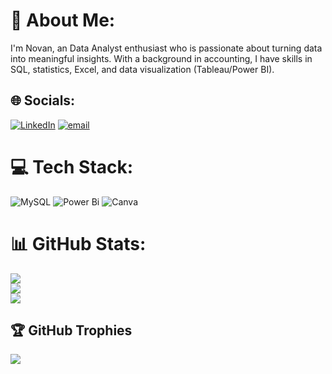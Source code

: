 # 💫 About Me:
I'm Novan, an Data Analyst enthusiast who is passionate about turning data into meaningful insights. With a background in accounting, I have skills in SQL, statistics, Excel, and data visualization (Tableau/Power BI).<br>


## 🌐 Socials:
[![LinkedIn](https://img.shields.io/badge/LinkedIn-%230077B5.svg?logo=linkedin&logoColor=white)](https://linkedin.com/in/novan-rizki-wicaksono16) [![email](https://img.shields.io/badge/Email-D14836?logo=gmail&logoColor=white)](mailto:novanrizki1234@gmail.com) 

# 💻 Tech Stack:
![MySQL](https://img.shields.io/badge/mysql-4479A1.svg?style=for-the-badge&logo=mysql&logoColor=white) ![Power Bi](https://img.shields.io/badge/power_bi-F2C811?style=for-the-badge&logo=powerbi&logoColor=black) ![Canva](https://img.shields.io/badge/Canva-%2300C4CC.svg?style=for-the-badge&logo=Canva&logoColor=white)
# 📊 GitHub Stats:
![](https://github-readme-stats.vercel.app/api?username=novan1230&theme=dark&hide_border=false&include_all_commits=true&count_private=true)<br/>
![](https://nirzak-streak-stats.vercel.app/?user=novan1230&theme=dark&hide_border=false)<br/>
![](https://github-readme-stats.vercel.app/api/top-langs/?username=novan1230&theme=dark&hide_border=false&include_all_commits=true&count_private=true&layout=compact)

## 🏆 GitHub Trophies
![](https://github-profile-trophy.vercel.app/?username=novan1230&theme=radical&no-frame=false&no-bg=true&margin-w=4)
